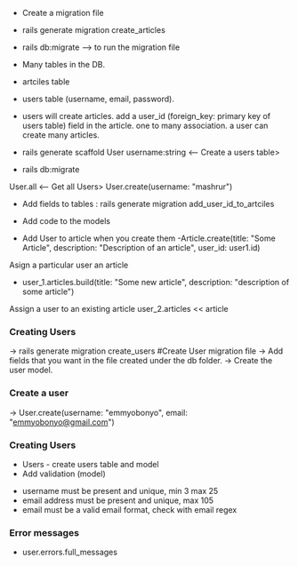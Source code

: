 - Create a migration file
- rails generate migration create_articles
- rails db:migrate --> to run the migration file

- Many tables in the DB.
- artciles table
- users table (username, email, password).
- users will create articles. add a user_id (foreign_key: primary key of users table) field in the article. one to many association. a user can create many articles.

- rails generate scaffold User username:string <-- Create a users table>
- rails db:migrate

User.all <-- Get all Users>
User.create(username: "mashrur")

- Add fields to tables : rails generate migration add_user_id_to_artciles

- Add code to the models

- Add User to article when you create them 
-Article.create(title: "Some Article", description: "Description of an article", user_id: user1.id)

Asign a particular user an article
- user_1.articles.build(title: "Some new article", description: "description of some article")

Assign a user to an existing article
user_2.articles << article

### Creating Users

-> rails generate migration create_users #Create User migration file
-> Add fields that you want in the file created under the db folder.
-> Create the user model.

### Create a user
-> User.create(username: "emmyobonyo", email: "emmyobonyo@gmail.com")

### Creating Users
- Users - create users table and model
- Add validation (model)
* username must be present and unique, min 3 max 25
* email address must be present and unique, max 105
* email must be a valid email format, check with email regex

### Error messages 
- user.errors.full_messages
